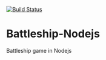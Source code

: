[![Build Status](https://travis-ci.org/romanornr/Battleship-Nodejs.svg)](https://travis-ci.org/laravel/framework)
# Battleship-Nodejs
Battleship game in Nodejs
